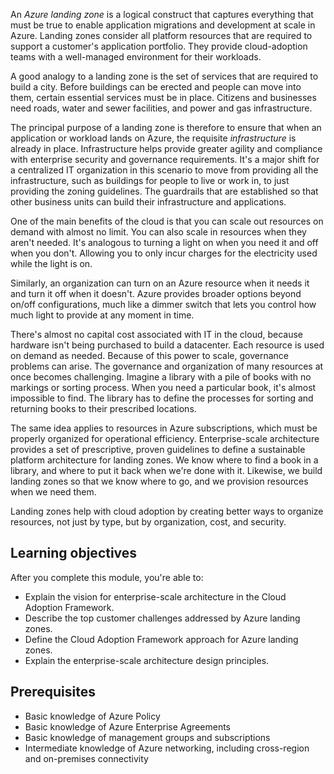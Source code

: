 An *Azure landing zone* is a logical construct that captures everything that must be true to enable application migrations and development at scale in Azure. Landing zones consider all platform resources that are required to support a customer's application portfolio. They provide cloud-adoption teams with a well-managed environment for their workloads.

A good analogy to a landing zone is the set of services that are required to build a city. Before buildings can be erected and people can move into them, certain essential services must be in place. Citizens and businesses need roads, water and sewer facilities, and power and gas infrastructure.

The principal purpose of a landing zone is therefore to ensure that when an application or workload lands on Azure, the requisite *infrastructure* is already in place. Infrastructure helps provide greater agility and compliance with enterprise security and governance requirements. It's a major shift for a centralized IT organization in this scenario to move from providing all the infrastructure, such as buildings for people to live or work in, to just providing the zoning guidelines. The guardrails that are established so that other business units can build their infrastructure and applications.

One of the main benefits of the cloud is that you can scale out resources on demand with almost no limit. You can also scale in resources when they aren't needed. It's analogous to turning a light on when you need it and off when you don't. Allowing you to only incur charges for the electricity used while the light is on.

Similarly, an organization can turn on an Azure resource when it needs it and turn it off when it doesn't. Azure provides broader options beyond on/off configurations, much like a dimmer switch that lets you control how much light to provide at any moment in time.

There's almost no capital cost associated with IT in the cloud, because hardware isn't being purchased to build a datacenter. Each resource is used on demand as needed. Because of this power to scale, governance problems can arise. The governance and organization of many resources at once becomes challenging. Imagine a library with a pile of books with no markings or sorting process. When you need a particular book, it's almost impossible to find. The library has to define the processes for sorting and returning books to their prescribed locations.

The same idea applies to resources in Azure subscriptions, which must be properly organized for operational efficiency. Enterprise-scale architecture provides a set of prescriptive, proven guidelines to define a sustainable platform architecture for landing zones. We know where to find a book in a library, and where to put it back when we're done with it. Likewise, we build landing zones so that we know where to go, and we provision resources when we need them.  

Landing zones help with cloud adoption by creating better ways to organize resources, not just by type, but by organization, cost, and security.

## Learning objectives

After you complete this module, you're able to:

- Explain the vision for enterprise-scale architecture in the Cloud Adoption Framework.
- Describe the top customer challenges addressed by Azure landing zones.
- Define the Cloud Adoption Framework approach for Azure landing zones.
- Explain the enterprise-scale architecture design principles.

## Prerequisites

- Basic knowledge of Azure Policy
- Basic knowledge of Azure Enterprise Agreements
- Basic knowledge of management groups and subscriptions
- Intermediate knowledge of Azure networking, including cross-region and on-premises connectivity
